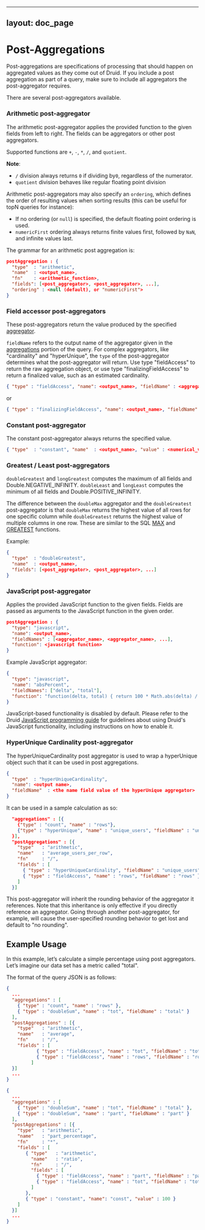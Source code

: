 <!--
  ~ Licensed to the Apache Software Foundation (ASF) under one
  ~ or more contributor license agreements.  See the NOTICE file
  ~ distributed with this work for additional information
  ~ regarding copyright ownership.  The ASF licenses this file
  ~ to you under the Apache License, Version 2.0 (the
  ~ "License"); you may not use this file except in compliance
  ~ with the License.  You may obtain a copy of the License at
  ~
  ~   http://www.apache.org/licenses/LICENSE-2.0
  ~
  ~ Unless required by applicable law or agreed to in writing,
  ~ software distributed under the License is distributed on an
  ~ "AS IS" BASIS, WITHOUT WARRANTIES OR CONDITIONS OF ANY
  ~ KIND, either express or implied.  See the License for the
  ~ specific language governing permissions and limitations
  ~ under the License.
  -->

---
layout: doc_page
---
# Post-Aggregations
Post-aggregations are specifications of processing that should happen on aggregated values as they come out of Druid. If you include a post aggregation as part of a query, make sure to include all aggregators the post-aggregator requires.

There are several post-aggregators available.

### Arithmetic post-aggregator

The arithmetic post-aggregator applies the provided function to the given
fields from left to right. The fields can be aggregators or other post aggregators.

Supported functions are `+`, `-`, `*`, `/`, and `quotient`.

**Note**:

* `/` division always returns `0` if dividing by`0`, regardless of the numerator.
* `quotient` division behaves like regular floating point division

Arithmetic post-aggregators may also specify an `ordering`, which defines the order
of resulting values when sorting results (this can be useful for topN queries for instance):

- If no ordering (or `null`) is specified, the default floating point ordering is used.
- `numericFirst` ordering always returns finite values first, followed by `NaN`, and infinite values last.

The grammar for an arithmetic post aggregation is:

```json
postAggregation : {
  "type"  : "arithmetic",
  "name"  : <output_name>,
  "fn"    : <arithmetic_function>,
  "fields": [<post_aggregator>, <post_aggregator>, ...],
  "ordering" : <null (default), or "numericFirst">
}
```

### Field accessor post-aggregators

These post-aggregators return the value produced by the specified [aggregator](../querying/aggregations.html).

`fieldName` refers to the output name of the aggregator given in the [aggregations](../querying/aggregations.html) portion of the query.
For complex aggregators, like "cardinality" and "hyperUnique", the `type` of the post-aggregator determines what
the post-aggregator will return. Use type "fieldAccess" to return the raw aggregation object, or use type
"finalizingFieldAccess" to return a finalized value, such as an estimated cardinality.

```json
{ "type" : "fieldAccess", "name": <output_name>, "fieldName" : <aggregator_name> }
```

or

```json
{ "type" : "finalizingFieldAccess", "name": <output_name>, "fieldName" : <aggregator_name> }
```


### Constant post-aggregator

The constant post-aggregator always returns the specified value.

```json
{ "type"  : "constant", "name"  : <output_name>, "value" : <numerical_value> }
```

### Greatest / Least post-aggregators

`doubleGreatest` and `longGreatest` computes the maximum of all fields and Double.NEGATIVE_INFINITY.
`doubleLeast` and `longLeast` computes the minimum of all fields and Double.POSITIVE_INFINITY.

The difference between the `doubleMax` aggregator and the `doubleGreatest` post-aggregator is that `doubleMax` returns the highest value of
all rows for one specific column while `doubleGreatest` returns the highest value of multiple columns in one row. These are similar to the
SQL [MAX](https://dev.mysql.com/doc/refman/5.7/en/group-by-functions.html#function_max) and
[GREATEST](https://dev.mysql.com/doc/refman/5.7/en/comparison-operators.html#function_greatest) functions.

Example:

```json
{
  "type"  : "doubleGreatest",
  "name"  : <output_name>,
  "fields": [<post_aggregator>, <post_aggregator>, ...]
}
```

### JavaScript post-aggregator

Applies the provided JavaScript function to the given fields. Fields are passed as arguments to the JavaScript function in the given order.

```json
postAggregation : {
  "type": "javascript",
  "name": <output_name>,
  "fieldNames" : [<aggregator_name>, <aggregator_name>, ...],
  "function": <javascript function>
}
```

Example JavaScript aggregator:

```json
{
  "type": "javascript",
  "name": "absPercent",
  "fieldNames": ["delta", "total"],
  "function": "function(delta, total) { return 100 * Math.abs(delta) / total; }"
}
```

<div class="note info">
JavaScript-based functionality is disabled by default. Please refer to the Druid <a href="../development/javascript.html">JavaScript programming guide</a> for guidelines about using Druid's JavaScript functionality, including instructions on how to enable it.
</div>

### HyperUnique Cardinality post-aggregator

The hyperUniqueCardinality post aggregator is used to wrap a hyperUnique object such that it can be used in post aggregations.

```json
{
  "type"  : "hyperUniqueCardinality",
  "name": <output name>,
  "fieldName"  : <the name field value of the hyperUnique aggregator>
}
```

It can be used in a sample calculation as so:

```json
  "aggregations" : [{
    {"type" : "count", "name" : "rows"},
    {"type" : "hyperUnique", "name" : "unique_users", "fieldName" : "uniques"}
  }],
  "postAggregations" : [{
    "type"   : "arithmetic",
    "name"   : "average_users_per_row",
    "fn"     : "/",
    "fields" : [
      { "type" : "hyperUniqueCardinality", "fieldName" : "unique_users" },
      { "type" : "fieldAccess", "name" : "rows", "fieldName" : "rows" }
    ]
  }]
```

This post-aggregator will inherit the rounding behavior of the aggregator it references. Note that this inheritance
is only effective if you directly reference an aggregator. Going through another post-aggregator, for example, will
cause the user-specified rounding behavior to get lost and default to "no rounding".

## Example Usage

In this example, let’s calculate a simple percentage using post aggregators. Let’s imagine our data set has a metric called "total".

The format of the query JSON is as follows:

```json
{
  ...
  "aggregations" : [
    { "type" : "count", "name" : "rows" },
    { "type" : "doubleSum", "name" : "tot", "fieldName" : "total" }
  ],
  "postAggregations" : [{
    "type"   : "arithmetic",
    "name"   : "average",
    "fn"     : "/",
    "fields" : [
           { "type" : "fieldAccess", "name" : "tot", "fieldName" : "tot" },
           { "type" : "fieldAccess", "name" : "rows", "fieldName" : "rows" }
         ]
  }]
  ...
}
```


```json
{
  ...
  "aggregations" : [
    { "type" : "doubleSum", "name" : "tot", "fieldName" : "total" },
    { "type" : "doubleSum", "name" : "part", "fieldName" : "part" }
  ],
  "postAggregations" : [{
    "type"   : "arithmetic",
    "name"   : "part_percentage",
    "fn"     : "*",
    "fields" : [
       { "type"   : "arithmetic",
         "name"   : "ratio",
         "fn"     : "/",
         "fields" : [
           { "type" : "fieldAccess", "name" : "part", "fieldName" : "part" },
           { "type" : "fieldAccess", "name" : "tot", "fieldName" : "tot" }
         ]
       },
       { "type" : "constant", "name": "const", "value" : 100 }
    ]
  }]
  ...
}
```
